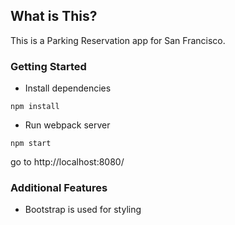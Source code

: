 ## What is This?
This is a Parking Reservation app for San Francisco.

### Getting Started

* Install dependencies
```
npm install
```
* Run webpack server
```
npm start
```
go to http://localhost:8080/

### Additional Features
* Bootstrap is used for styling